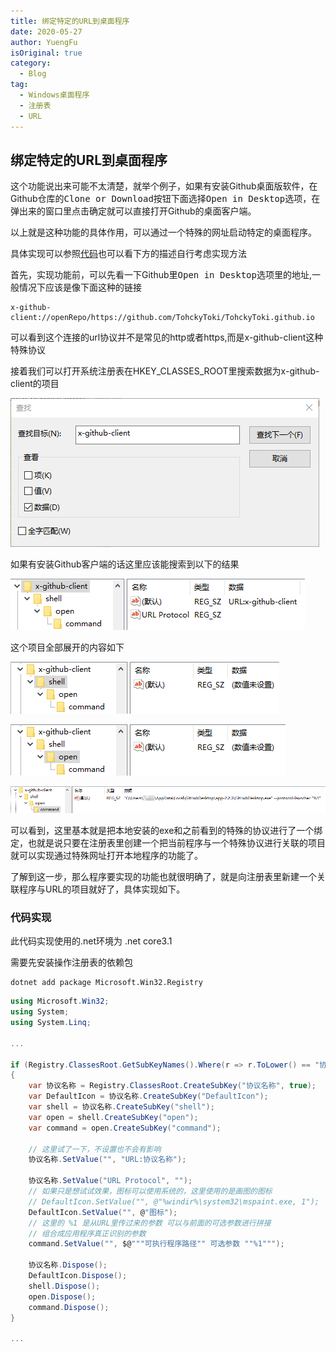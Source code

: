 ```yaml
---
title: 绑定特定的URL到桌面程序
date: 2020-05-27
author: YuengFu
isOriginal: true
category:
  - Blog
tag:
  - Windows桌面程序
  - 注册表
  - URL
---
```


## 绑定特定的URL到桌面程序

这个功能说出来可能不太清楚，就举个例子，如果有安装Github桌面版软件，在Github仓库的<kbd>Clone or Download</kbd>按钮下面选择<kbd>Open in Desktop</kbd>选项，在弹出来的窗口里点击确定就可以直接打开Github的桌面客户端。

以上就是这种功能的具体作用，可以通过一个特殊的网址启动特定的桌面程序。

具体实现可以参照[代码](#代码实现)也可以看下方的描述自行考虑实现方法

首先，实现功能前，可以先看一下Github里<kbd>Open in Desktop</kbd>选项里的地址,一般情况下应该是像下面这种的链接
```
x-github-client://openRepo/https://github.com/TohckyToki/TohckyToki.github.io
```

可以看到这个连接的url协议并不是常见的http或者https,而是x-github-client这种特殊协议

接着我们可以打开系统注册表在HKEY_CLASSES_ROOT里搜索数据为x-github-client的项目

![图片1](./img/2020-05-27/img1.png)

如果有安装Github客户端的话这里应该能搜索到以下的结果

![图片2](./img/2020-05-27/img2.png)

这个项目全部展开的内容如下

![图片3](./img/2020-05-27/img3.png)

![图片4](./img/2020-05-27/img4.png)

![图片5](./img/2020-05-27/img5.png)

可以看到，这里基本就是把本地安装的exe和之前看到的特殊的协议进行了一个绑定，也就是说只要在注册表里创建一个把当前程序与一个特殊协议进行关联的项目就可以实现通过特殊网址打开本地程序的功能了。

了解到这一步，那么程序要实现的功能也就很明确了，就是向注册表里新建一个关联程序与URL的项目就好了，具体实现如下。

### 代码实现

此代码实现使用的.net环境为 .net core3.1

需要先安装操作注册表的依赖包
``` dotnet
dotnet add package Microsoft.Win32.Registry
```

``` cs
using Microsoft.Win32;
using System;
using System.Linq;

...

if (Registry.ClassesRoot.GetSubKeyNames().Where(r => r.ToLower() == "协议名称").Count() == 0)
{
    var 协议名称 = Registry.ClassesRoot.CreateSubKey("协议名称", true);
    var DefaultIcon = 协议名称.CreateSubKey("DefaultIcon");
    var shell = 协议名称.CreateSubKey("shell");
    var open = shell.CreateSubKey("open");
    var command = open.CreateSubKey("command");

    // 这里试了一下，不设置也不会有影响
    协议名称.SetValue("", "URL:协议名称");

    协议名称.SetValue("URL Protocol", "");
    // 如果只是想试试效果，图标可以使用系统的，这里使用的是画图的图标
    // DefaultIcon.SetValue("", @"%windir%\system32\mspaint.exe, 1");
    DefaultIcon.SetValue("", @"图标");
    // 这里的 %1 是从URL里传过来的参数 可以与前面的可选参数进行拼接
    // 组合成应用程序真正识别的参数
    command.SetValue("", $@"""可执行程序路径"" 可选参数 ""%1""");

    协议名称.Dispose();
    DefaultIcon.Dispose();
    shell.Dispose();
    open.Dispose();
    command.Dispose();
}

...
```
